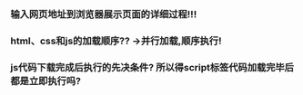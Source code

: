 ### 输入网页地址到浏览器展示页面的详细过程!!!


### html、css和js的加载顺序??  ->并行加载,顺序执行!

### js代码下载完成后执行的先决条件? 所以得script标签代码加载完毕后都是立即执行吗?
